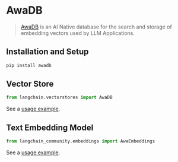 # AwaDB

>[AwaDB](https://github.com/awa-ai/awadb) is an AI Native database for the search and storage of embedding vectors used by LLM Applications.

## Installation and Setup

```bash
pip install awadb
```


## Vector Store


```python
from langchain.vectorstores import AwaDB
```

See a [usage example](/docs/integrations/vectorstores/awadb).


## Text Embedding Model

```python
from langchain_community.embeddings import AwaEmbeddings
```

See a [usage example](/docs/integrations/text_embedding/awadb).
